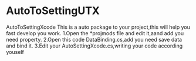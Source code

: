 # AutoToSettingUTX
AutoToSettingXcode
This is a auto package to your project,this will help you fast develop you work.
1.Open the *projmods file and edit it,aand add you need property.
2.Open this code DataBinding.cs,add you need save data and bind it.
3.Edit your AutoSettingXcode.cs,writing your code according youself
